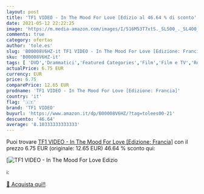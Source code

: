 ```yaml
---
layout: post
title: 'TF1 VIDEO - In The Mood For Love [Edizio al 46.64 % di sconto'
date: 2021-05-12 22:22:25
image: 'https://m.media-amazon.com/images/I/516M53T7xtS._SL500_._SL400_.jpg'
comments: true
category: ofertas
author: 'tole.es'
slug: 'B00008V6HZ-it TF1 VIDEO - In The Mood For Love [Edizione: Francia]'
sku: 'B00008V6HZ-it'
tags: [ 'DVD','Drammatici','Featured Categories','Film','Film e TV','Romantici','tf1 video', ]
actualPrice: 6.75 EUR
currency: EUR
price: 6.75
comparePrice: 12.65 EUR
prodname: 'TF1 VIDEO - In The Mood For Love [Edizione: Francia]'
country: 'it'
flag: '🇮🇹'
brand: 'TF1 VIDEO'
buyurl: 'https://www.amazon.it/dp/B00008V6HZ/?tag=tolees00-21'
descuento: '46.64'
average: '8.10333333333333'
---
```


Puoi trovare [TF1 VIDEO - In The Mood For Love [Edizione: Francia]](https://www.amazon.it/dp/B00008V6HZ/?tag=tolees00-21) con il prezzo 6.75 EUR (originale: 12.65 EUR) 46.64 % sconto qui:

[![TF1 VIDEO - In The Mood For Love [Edizio](https://m.media-amazon.com/images/I/516M53T7xtS._SL500_._SL400_.jpg)](https://www.amazon.it/dp/B00008V6HZ/?tag=tolees00-21)

ℹ️:


[🛒 Acquista qui!!](https://www.amazon.it/dp/B00008V6HZ/?tag=tolees00-21)
